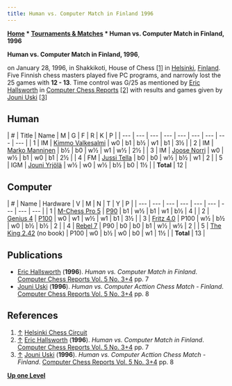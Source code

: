 ```yaml
---
title: Human vs. Computer Match in Finland 1996
---
```

**[Home](Home "Home") * [Tournaments & Matches](Tournaments_and_Matches "Tournaments and Matches") * Human vs. Computer Match in Finland, 1996**

**Human vs. Computer Match in Finland, 1996**,

on January 28, 1996, in Shakkikoti, House of Chess <a id="cite-note-1" href="#cite-ref-1">[1]</a> in [Helsinki](https://en.wikipedia.org/wiki/Helsinki), [Finland](https://en.wikipedia.org/wiki/Finland).
Five Finnish chess masters played five PC programs, and narrowly lost the 25 games with **12 - 13**. Time control was G/25 as mentioned by [Eric Hallsworth](Eric_Hallsworth "Eric Hallsworth") in [Computer Chess Reports](Computer_Chess_Reports "Computer Chess Reports") <a id="cite-note-2" href="#cite-ref-2">[2]</a>
with results and games given by [Jouni Uski](Jouni_Uski "Jouni Uski") <a id="cite-note-3" href="#cite-ref-3">[3]</a>

## Human

|  #
|  Title
|  Name
|  M
|  G
|  F
|  R
|  K
|  P
|
| --- | --- | --- | --- | --- | --- | --- | --- | --- |
|  1
|  IM
| [Kimmo Valkesalmi](https://ratings.fide.com/card.phtml?event=500054) |  w0
|  b1
|  b½
|  w1
|  b1
|  3½
|
|  2
|  IM
| [Marko Manninen](https://ratings.fide.com/card.phtml?event=500690) |  b½
|  b0
|  w½
|  w1
|  w½
|  2½
|
|  3
|  IM
| [Joose Norri](https://ratings.fide.com/card.phtml?event=500160) |  w0
|  w½
|  b1
|  w0
|  b1
|  2½
|
|  4
|  FM
| [Jussi Tella](https://ratings.fide.com/card.phtml?event=500984) |  b0
|  b0
|  w½
|  b½
|  w1
|  2
|
|  5
|  IGM
| [Jouni Yrjölä](https://fi.wikipedia.org/wiki/Jouni_Yrj%C3%B6l%C3%A4) |  w½
|  w0
|  w½
|  b½
|  b0
|  1½
|
| **Total** |  12
|

## Computer

|  #
|  Name
|  Hardware
|  V
|  M
|  N
|  T
|  Y
|  P
|
| --- | --- | --- | --- | --- | --- | --- | --- | --- |
|  1
| [M-Chess Pro 5](MChess "MChess") | [P90](<https://en.wikipedia.org/wiki/List_of_Intel_Pentium_microprocessors#%22P54C%22_(0.6_%C2%B5m)>) |  b1
|  w½
|  b1
|  w1
|  b½
|  4
|
|  2
| [Genius 4](Chess_Genius "Chess Genius") | [P100](<https://en.wikipedia.org/wiki/List_of_Intel_Pentium_microprocessors#%22P54C%22_(0.6_%C2%B5m)>) |  w0
|  w1
|  w½
|  w1
|  b1
|  3½
|
|  3
| [Fritz 4.0](Fritz "Fritz") |  P100
|  w½
|  b½
|  w0
|  b½
|  b½
|  2
|
|  4
| [Rebel 7](Rebel "Rebel") |  P90
|  b0
|  b0
|  b1
|  w½
|  w½
|  2
|
|  5
| [The King 2.42](The_King "The King") (no book)
|  P100
|  w0
|  b½
|  w0
|  b0
|  w1
|  1½
|
| **Total** |  13
|

## Publications

- [Eric Hallsworth](Eric_Hallsworth "Eric Hallsworth") (**1996**). *Human vs. Computer Match in Finland*. [Computer Chess Reports Vol. 5 No. 3+4](Computer_Chess_Reports "Computer Chess Reports") pp. 7
- [Jouni Uski](Jouni_Uski "Jouni Uski") (**1996**). *Human vs. Computer Acttion Chess Match - Finland*. [Computer Chess Reports Vol. 5 No. 3+4](Computer_Chess_Reports "Computer Chess Reports") pp. 8

## References

1. <a id="cite-ref-1" href="#cite-note-1">↑</a> [Helsinki Chess Circuit](http://www.shakki.net/turnaukset/hki0201.htm)
1. <a id="cite-ref-2" href="#cite-note-2">↑</a> [Eric Hallsworth](Eric_Hallsworth "Eric Hallsworth") (**1996**). *Human vs. Computer Match in Finland*. [Computer Chess Reports Vol. 5 No. 3+4](Computer_Chess_Reports "Computer Chess Reports") pp. 7
1. <a id="cite-ref-3" href="#cite-note-3">↑</a> [Jouni Uski](Jouni_Uski "Jouni Uski") (**1996**). *Human vs. Computer Acttion Chess Match - Finland*. [Computer Chess Reports Vol. 5 No. 3+4](Computer_Chess_Reports "Computer Chess Reports") pp. 8

**[Up one Level](Tournaments_and_Matches "Tournaments and Matches")**

